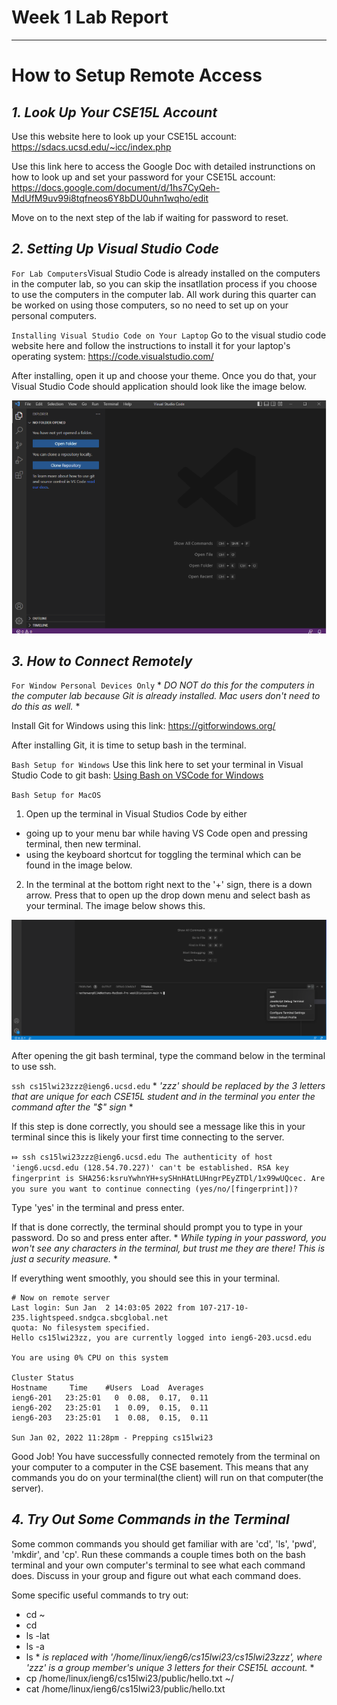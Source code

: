# Week 1 Lab Report
---
# How to Setup Remote Access
## *1. Look Up Your CSE15L Account*
Use this website here to look up your CSE15L account: https://sdacs.ucsd.edu/~icc/index.php

Use this link here to access the Google Doc with detailed instrunctions on how to look up and set your password for your CSE15L account: https://docs.google.com/document/d/1hs7CyQeh-MdUfM9uv99i8tqfneos6Y8bDU0uhn1wqho/edit

Move on to the next step of the lab if waiting for password to reset.

## *2. Setting Up Visual Studio Code*
`For Lab Computers`Visual Studio Code is already installed on the computers in the computer lab, so you can skip the insatllation process if you choose to use the computers in the computer lab. All work during this quarter can be worked on using those computers, so no need to set up on your personal computers. 

`Installing Visual Studio Code on Your Laptop` Go to the visual studio code website here and follow the instructions to install it for your laptop's operating system:  https://code.visualstudio.com/

After installing, open it up and choose your theme. Once you do that, your Visual Studio Code should application should look like the image below.

![Image](vs-code-setup-pic.png)

## *3. How to Connect Remotely*
`For Window Personal Devices Only` * *DO NOT do this for the computers in the computer lab because Git is already installed. Mac users don't need to do this as well.* *

Install Git for Windows using this link: https://gitforwindows.org/  

After installing Git, it is time to setup bash in the terminal.

`Bash Setup for Windows` Use this link here to set your terminal in Visual Studio Code to git bash: [Using Bash on VSCode for Windows](https://stackoverflow.com/questions/42606837/how-do-i-use-bash-on-windows-from-the-visual-studio-code-integrated-terminal/50527994#50527994)

`Bash Setup for MacOS` 
1. Open up the terminal in Visual Studios Code by either 
* going up to your menu bar while having VS Code open and pressing terminal, then new terminal.
* using the keyboard shortcut for toggling the terminal which can be found in the image below.
2. In the terminal at the bottom right next to the '+' sign, there is a down arrow. Press that to open up the drop down menu and select bash as your terminal. The image below shows this.

![image](bash-setup-mac.png)

After opening the git bash terminal, type the command below in the terminal to use ssh.

`ssh cs15lwi23zzz@ieng6.ucsd.edu` * *'zzz' should be replaced by the 3 letters that are unique for each CSE15L student and in the terminal you enter the command after the "$" sign* *

If this step is done correctly, you should see a message like this in your terminal since this is likely your first time connecting to the server.

`⤇ ssh cs15lwi23zzz@ieng6.ucsd.edu
The authenticity of host 'ieng6.ucsd.edu (128.54.70.227)' can't be established.
RSA key fingerprint is SHA256:ksruYwhnYH+sySHnHAtLUHngrPEyZTDl/1x99wUQcec.
Are you sure you want to continue connecting (yes/no/[fingerprint])?`

Type 'yes' in the terminal and press enter.

If that is done correctly, the terminal should prompt you to type in your password. Do so and press enter after. * *While typing in your password, you won't see any characters in the terminal, but trust me they are there! This is just a security measure.* *

If everything went smoothly, you should see this in your terminal.

```
# Now on remote server
Last login: Sun Jan  2 14:03:05 2022 from 107-217-10-235.lightspeed.sndgca.sbcglobal.net
quota: No filesystem specified.
Hello cs15lwi23zz, you are currently logged into ieng6-203.ucsd.edu

You are using 0% CPU on this system

Cluster Status 
Hostname     Time    #Users  Load  Averages  
ieng6-201   23:25:01   0  0.08,  0.17,  0.11
ieng6-202   23:25:01   1  0.09,  0.15,  0.11
ieng6-203   23:25:01   1  0.08,  0.15,  0.11

Sun Jan 02, 2022 11:28pm - Prepping cs15lwi23
```
Good Job! You have successfully connected remotely from the terminal on your computer to a computer in the CSE basement. This means that any commands you do on your terminal(the client) will run on that computer(the server).

## *4. Try Out Some Commands in the Terminal*
Some common commands you should get familiar with are 'cd', 'ls', 'pwd', 'mkdir', and 'cp'. Run these commands a couple times both on the bash terminal and your own computer's terminal to see what each command does. Discuss in your group and figure out what each command does.

Some specific useful commands to try out:
* cd ~
* cd
* ls -lat
* ls -a
* ls<directory> * *<directory> is replaced with '/home/linux/ieng6/cs15lwi23/cs15lwi23zzz', where 'zzz' is a group member's unique 3 letters for their CSE15L account.* *
* cp /home/linux/ieng6/cs15lwi23/public/hello.txt ~/
* cat /home/linux/ieng6/cs15lwi23/public/hello.txt

